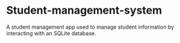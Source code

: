 # Student-management-system

A student management app used to manage student information by interacting with an SQLite database. 
